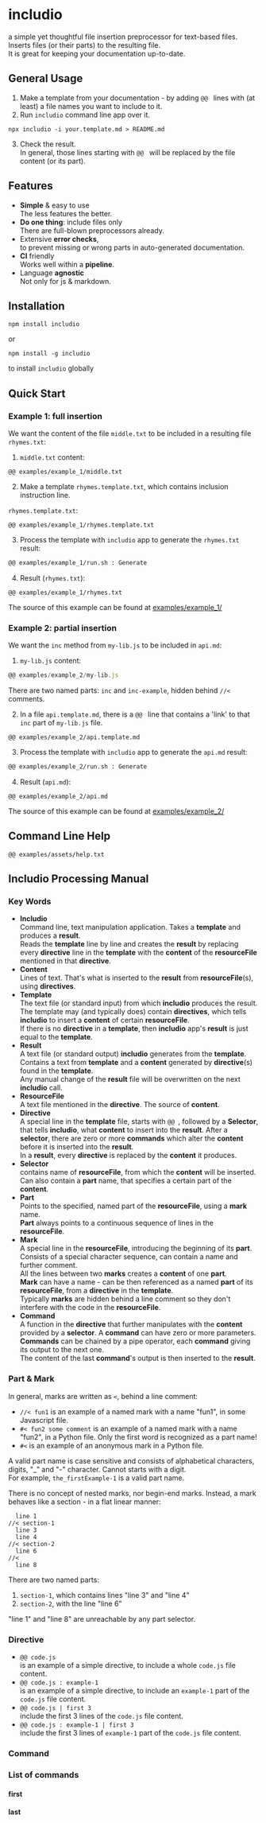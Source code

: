 <!--- Comments are Fun --->

# includio

a simple yet thoughtful file insertion preprocessor for text-based files. Inserts files (or their parts) to the resulting file.  
It is great for keeping your documentation up-to-date.

## General Usage

1. Make a template from your documentation - by adding `@@ ` lines with (at least) a file names you want to include to it.
2. Run `includio` command line app over it.

```
npx includio -i your.template.md > README.md
```

3. Check the result.  
   In general, those lines starting with `@@ ` will be replaced by the file content (or its part).

## Features

- **Simple** & easy to use  
  The less features the better.
- **Do one thing**: include files only  
  There are full-blown preprocessors already.
- Extensive **error checks**,  
   to prevent missing or wrong parts in auto-generated documentation.
- **CI** friendly  
  Works well within a **pipeline**.
- Language **agnostic**  
  Not only for js & markdown.

## Installation

```
npm install includio
```

or

```
npm install -g includio
```

to install `includio` globally

## Quick Start

### Example 1: full insertion

We want the content of the file `middle.txt` to be included in a resulting file `rhymes.txt`:

1. `middle.txt` content:

```
@@ examples/example_1/middle.txt
```

2. Make a template `rhymes.template.txt`, which contains inclusion instruction line.

`rhymes.template.txt`:

```
@@ examples/example_1/rhymes.template.txt
```

3. Process the template with `includio` app to generate the `rhymes.txt` result:

```sh
@@ examples/example_1/run.sh : Generate
```

4. Result (`rhymes.txt`):

```
@@ examples/example_1/rhymes.txt
```

The source of this example can be found at [examples/example_1/](examples/example_1/)

### Example 2: partial insertion

We want the `inc` method from `my-lib.js` to be included in `api.md`:

1. `my-lib.js` content:

```js
@@ examples/example_2/my-lib.js
```

There are two named parts: `inc` and `inc-example`, hidden behind `//<` comments.

2. In a file `api.template.md`, there is a `@@ ` line that contains a 'link' to that `inc` part of `my-lib.js` file.

<!-- prettier-ignore -->
~~~
@@ examples/example_2/api.template.md
~~~

3. Process the template with `includio` app to generate the `api.md` result:

```sh
@@ examples/example_2/run.sh : Generate
```

4. Result (`api.md`):

<!-- prettier-ignore -->
~~~
@@ examples/example_2/api.md
~~~

The source of this example can be found at [examples/example_2/](examples/example_2/)

## Command Line Help

```
@@ examples/assets/help.txt
```

## Includio Processing Manual

### Key Words

- **Includio**  
  Command line, text manipulation application. Takes a **template** and produces a **result**.  
  Reads the **template** line by line and creates the **result** by replacing every **directive** line in the **template** with the **content** of the **resourceFile** mentioned in that **directive**.
- **Content**  
  Lines of text. That's what is inserted to the **result** from **resourceFile**(s), using **directives**.
- **Template**  
  The text file (or standard input) from which **includio** produces the result. The template may (and typically does) contain **directives**, which tells **includio** to insert a **content** of certain **resourceFile**.  
  If there is no **directive** in a **template**, then **includio** app's **result** is just equal to the **template**.
- **Result**  
  A text file (or standard output) **includio** generates from the **template**. Contains a text from **template** and a **content** generated by **directive**(s) found in the **template**.  
  Any manual change of the **result** file will be overwritten on the next **includio** call.
- **ResourceFile**  
  A text file mentioned in the **directive**. The source of **content**.
- **Directive**  
  A special line in the **template** file, starts with `@@ `, followed by a **Selector**, that tells **includio**, what **content** to insert into the **result**. After a **selector**, there are zero or more **commands** which alter the **content** before it is inserted into the **result**.  
  In a **result**, every **directive** is replaced by the **content** it produces.
- **Selector**  
  contains name of **resourceFile**, from which the **content** will be inserted. Can also contain a **part** name, that specifies a certain part of the **content**.
- **Part**  
  Points to the specified, named part of the **resourceFile**, using a **mark** name.  
  **Part** always points to a continuous sequence of lines in the **resourceFile**.
- **Mark**  
  A special line in the **resourceFile**, introducing the beginning of its **part**.  
  Consists of a special character sequence, can contain a name and further comment.  
  All the lines between two **marks** creates a **content** of one **part**.  
  **Mark** can have a name - can be then referenced as a named **part** of its **resourceFile**, from a **directive** in the **template**.  
  Typically **marks** are hidden behind a line comment so they don't interfere with the code in the **resourceFile**.
- **Command**  
  A function in the **directive** that further manipulates with the **content** provided by a **selector**. A **command** can have zero or more parameters.  
  **Commands** can be chained by a pipe operator, each **command** giving its output to the next one.  
  The content of the last **command**'s output is then inserted to the **result**.

### Part & Mark

In general, marks are written as `<`, behind a line comment:

- `//< fun1` is an example of a named mark with a name "fun1", in some Javascript file.
- `#< fun2 some comment` is an example of a named mark with a name "fun2", in a Python file. Only the first word is recognized as a part name!
- `#<` is an example of an anonymous mark in a Python file.

A valid part name is case sensitive and consists of alphabetical characters, digits, "\_" and "-" character. Cannot starts with a digit.  
For example, `the_firstExample-1` is a valid part name.

There is no concept of nested marks, nor begin-end marks. Instead, a mark behaves like a section - in a flat linear manner:

```
  line 1
//< section-1
  line 3
  line 4
//< section-2
  line 6
//<
  line 8
```

There are two named parts:

1. `section-1`, which contains lines "line 3" and "line 4"
2. `section-2`, with the line "line 6"

"line 1" and "line 8" are unreachable by any part selector.

### Directive

- `@@ code.js`  
  is an example of a simple directive, to include a whole `code.js` file content.
- `@@ code.js : example-1`  
  is an example of a simple directive, to include an `example-1` part of the `code.js` file content.
- `@@ code.js | first 3`  
  include the first 3 lines of the `code.js` file content.
- `@@ code.js : example-1 | first 3`  
  include the first 3 lines of `example-1` part of the `code.js` file content.

### Command

### List of commands

#### first

#### last
